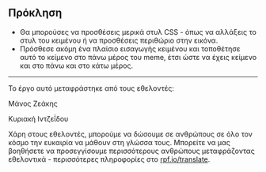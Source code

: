## Πρόκληση

* Θα μπορούσες να προσθέσεις μερικά στυλ CSS - όπως να αλλάξεις το στυλ του κειμένου ή να προσθέσεις περιθώριο στην εικόνα.
* Πρόσθεσε ακόμη ένα πλαίσιο εισαγωγής κειμένου και τοποθέτησε αυτό το κείμενο στο πάνω μέρος του meme, έτσι ώστε να έχεις κείμενο και στο πάνω και στο κάτω μέρος.


***
Το έργο αυτό μεταφράστηκε από τους εθελοντές:

Μάνος Ζεάκης

Κυριακή Ιντζεΐδου

Χάρη στους εθελοντές, μπορούμε να δώσουμε σε ανθρώπους σε όλο τον κόσμο την ευκαιρία να μάθουν στη γλώσσα τους. Μπορείτε να μας βοηθήσετε να προσεγγίσουμε περισσότερους ανθρώπους μεταφράζοντας εθελοντικά - περισσότερες πληροφορίες στο [rpf.io/translate](https://rpf.io/translate).